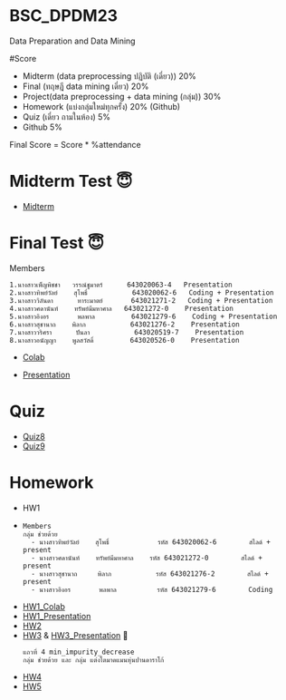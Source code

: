 # BSC_DPDM23
Data Preparation and Data Mining

#Score
- Midterm (data preprocessing ปฏิบัติ (เดี่ยว)) 20% 
- Final (ทฤษฎี data mining เดี่ยว) 20%
- Project(data preprocessing + data mining (กลุ่ม)) 30%
- Homework (แบ่งกลุ่มใหม่ทุกครั้ง) 20% (Github)
- Quiz (เดี่ยว ถามในห้อง) 5%
- Github 5%
  
Final Score = Score * %attendance

# Midterm Test 😇
- [Midterm](https://colab.research.google.com/github/Aingon14/BSC_DPDM23/blob/main/midterm_bscdpdm23.ipynb)
  
# Final Test 😇
  Members
```
1.นางสาวเพ็ญพิชชา   วรรณ์ชูมาตร์      643020063-4   Presentation
2.นางสาวทิพย์วัลย์    สุโพธิ์           643020062-6   Coding + Presentation
3.นางสาววิลันดา      ทาระมาตย์       643021271-2   Coding + Presentation
4.นางสาวศดานันท์    ทรัพย์มีมหาศาล   643021272-0    Presentation
5.นางสาวอิงอร       พลพาล         643021279-6    Coding + Presentation
6.นางสาวสุชานาถ    พิลาภ           643021276-2    Presentation
7.นางสาววริศรา      ปันลา           643020519-7    Presentation
8.นางสาวอนัญญา    พูลสวัสดิ์         643020526-0    Presentation
```
- [Colab](https://colab.research.google.com/github/Aingon14/BSC_DPDM23/blob/main/Group_project_final.ipynb#scrollTo=cgPvSXhZDltQ)

- [Presentation](https://drive.google.com/file/d/1eIFWaTP1ovgzeZJdFsz6vnjL4lKobZ9X/view?usp=sharing)

# Quiz
- [Quiz8](https://colab.research.google.com/github/Aingon14/BSC_DPDM23/blob/main/Quiz8.ipynb)
- [Quiz9](https://colab.research.google.com/github/Aingon14/BSC_DPDM23/blob/main/Quiz9.ipynb)

# Homework
- HW1
- ```
  Members
  กลุ่ม ช่วยด้วย
    - นางสาวทิพย์วัลย์    สุโพธิ์            รหัส 643020062-6        สไลด์ + present
    - นางสาวศดานันท์    ทรัพย์มีมหาศาล    รหัส 643021272-0        สไลด์ + present
    - นางสาวสุชานาถ     พิลาภ           รหัส 643021276-2        สไลด์ + present
    - นางสาวอิงอร       พลพาล          รหัส 643021279-6        Coding
  ```
- [HW1_Colab](https://colab.research.google.com/github/Aingon14/BSC_DPDM23/blob/main/Frequent_Patterns_HW1.ipynb#scrollTo=GVZiBRvXeK80)
- [HW1_Presentation](https://drive.google.com/file/d/1DRoCRGPNx_HteuV6oekoBAz36JpcOqEZ/view)
- [HW2](https://colab.research.google.com/github/Aingon14/BSC_DPDM23/blob/main/HW2.ipynb#scrollTo=-wnwh04q_xMU)
- [HW3](https://colab.research.google.com/github/Aingon14/BSC_DPDM23/blob/main/HW3.ipynb) & [HW3_Presentation](https://drive.google.com/file/d/1gIud2qjTK1RzrV5aftVV13s85EG6GhpS/view?usp=sharing) 🌳
  ```
  แถวที่ 4 min_impurity_decrease
  กลุ่ม ช่วยด้วย และ กลุ่ม แต่งโตมาดแมนหุ่นปานดาราโก้
  ```
- [HW4](https://github.com/Aingon14/BSC_DPDM23/blob/main/Decesion_tree_min_impurity_decrease.pdf)
- [HW5](https://github.com/Aingon14/BSC_DPDM23/blob/main/HW5_%E0%B8%AD%E0%B8%B4%E0%B8%87%E0%B8%AD%E0%B8%A3.pdf)
